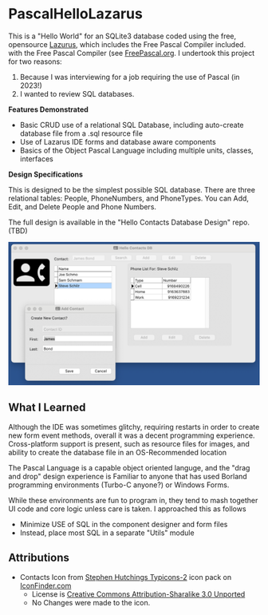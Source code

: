 # PascalHelloLazarus
This is a "Hello World" for an SQLite3 database coded using the free, opensource  [Lazurus](https://www.lazarus-ide.org/), which includes the Free Pascal Compiler included. with the Free Pascal Compiler (see [FreePascal.org](https://www.freepascal.org/).    I undertook this project for two reasons:
 1. Because I was interviewing for a job requiring the use of Pascal (in 2023!)
 2. I wanted to review SQL databases.

**Features Demonstrated**

* Basic CRUD use of a relational SQL Database, including auto-create database file from a .sql resource file
* Use of Lazarus IDE forms and database aware components
* Basics of the Object Pascal Language including multiple units, classes, interfaces 

**Design Specifications**

This is designed to be the simplest possible SQL database.  There are three relational tables: People, PhoneNumbers, and PhoneTypes.  You can Add, Edit, and Delete People and Phone Numbers. 

 The full design is available in the "Hello Contacts Database Design" repo. (TBD)

![Screenshot](./images/helloContactsScreenshot.png) 

## What I Learned

Although the IDE was sometimes glitchy, requiring restarts in order to create new form event methods, overall it was a decent programming experience.   Cross-platform support is present, such as resource files for images, and ability to create the database file in an OS-Recommended location

The Pascal Language is a capable object oriented languge, and the "drag and drop" design experience is Familiar to anyone that has used Borland programming environments (Turbo-C anyone?) or Windows Forms. 

While these environments are fun to program in, they tend to mash together UI code and core logic unless care is taken.   I approached this as follows

* Minimize USE of SQL in the component designer and form files
* Instead, place most SQL in a separate "Utils" module 

## Attributions 

 * Contacts Icon from [Stephen Hutchings Typicons-2](https://www.iconfinder.com/iconsets/typicons-2) icon pack on [IconFinder.com](https://www.iconfinder.com/)
   * License is [Creative Commons Attribution-Sharalike 3.0 Unported](https://creativecommons.org/licenses/by-sa/3.0/)
   * No Changes were made to the icon.
